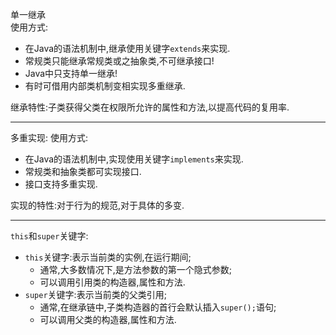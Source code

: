 单一继承  
使用方式:  
- 在Java的语法机制中,继承使用关键字`extends`来实现.  
- 常规类只能继承常规类或之抽象类,不可继承接口!  
- Java中只支持单一继承!  
- 有时可借用内部类机制变相实现多重继承.  

继承特性:子类获得父类在权限所允许的属性和方法,以提高代码的复用率.  

---
多重实现:
使用方式:  
- 在Java的语法机制中,实现使用关键字`implements`来实现.  
- 常规类和抽象类都可实现接口.  
- 接口支持多重实现.  

实现的特性:对于行为的规范,对于具体的多变.  

---

`this`和`super`关键字:  
- `this`关键字:表示当前类的实例,在运行期间;  
  - 通常,大多数情况下,是方法参数的第一个隐式参数;  
  - 可以调用引用类的构造器,属性和方法.  
- `super`关键字:表示当前类的父类引用;  
  - 通常,在继承链中,子类构造器的首行会默认插入`super();`语句;  
  - 可以调用父类的构造器,属性和方法.  
